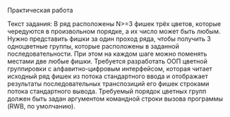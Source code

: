 Практическая работа

Текст задания:
В ряд расположены N>=3 фишек трёх цветов, которые чередуются в произвольном порядке, а их число может быть любым. Нужно представить фишки за один проход ряда, чтобы получить 3 одноцветные группы, которые расположены в заданной последовательности. При этом на каждом шаге можно поменять местами две любые фишки. Требуется разработать ООП цветной группировки с алфавитно-цифровым интерфейсом, которая читает исходный ряд фишек из потока стандартного ввода и отображает результаты последовательных транспозиций его фишек строками потока стандартного вывода. Требуемый порядок цветных групп должен быть задан аргументом командной строки вызова программы (RWB, по умолчанию).
